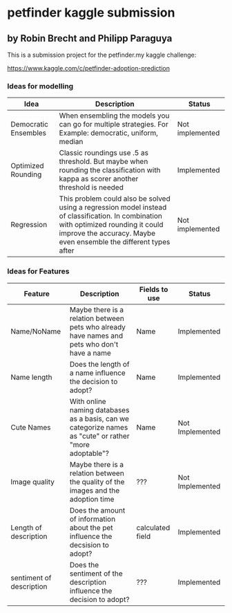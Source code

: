 # petfinder kaggle submission
## by Robin Brecht and Philipp Paraguya

This is a submission project for the petfinder.my kaggle challenge:

https://www.kaggle.com/c/petfinder-adoption-prediction

### Ideas for modelling

Idea | Description | Status
--- | --- | ---
Democratic Ensembles | When ensembling the models you can go for multiple strategies. For Example: democratic, uniform, median | Not implemented
Optimized Rounding | Classic roundings use .5 as threshold. But maybe when rounding the classification with kappa as scorer another threshold is needed | Implemented
Regression | This problem could also be solved using a regression model instead of classification. In combination with optimized rounding it could improve the accuracy. Maybe even ensemble the different types after | Not implemented

### Ideas for Features

Feature | Description | Fields to use | Status
--- | --- | --- | ---
Name/NoName | Maybe there is a relation between pets who already have names and pets who don't have a name | Name | Implemented
Name length | Does the length of a name influence the decision to adopt? | Name | Implemented
Cute Names | With online naming databases as a basis, can we categorize names as "cute" or rather "more adoptable"? | Name | Not Implemented
Image quality| Maybe there is a relation between the quality of the images and the adoption time | ??? | Not Implemented
Length of description|Does the amount of information about the pet influence the decsision to adopt?| calculated field | Implemented
sentiment of description|  Does the sentiment of the description influence the decision to adopt?|??? | Implemented 